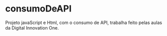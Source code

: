 # consumoDeAPI
Projeto javaScript e Html, com o consumo de API, trabalha feito pelas  aulas da Digital Innovation One.

